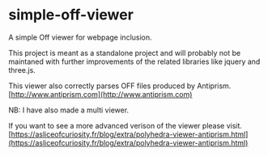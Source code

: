 # simple-off-viewer
A simple Off viewer for webpage inclusion.

This project is meant as a standalone project and will probably not be maintaned
with further improvements of the related libraries like jquery and three.js.

This viewer also correctly parses OFF files produced by Antiprism.
[http://www.antiprism.com](http://www.antiprism.com)

NB: I have also made a multi viewer.


If you want to see a more advanced verison of the viewer please visit.
[https://asliceofcuriosity.fr/blog/extra/polyhedra-viewer-antiprism.html](https://asliceofcuriosity.fr/blog/extra/polyhedra-viewer-antiprism.html)
